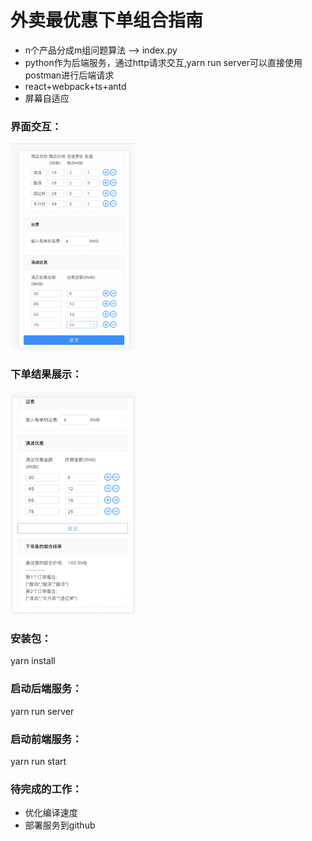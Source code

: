 # 外卖最优惠下单组合指南

- n个产品分成m组问题算法 --> index.py
- python作为后端服务，通过http请求交互,yarn run server可以直接使用postman进行后端请求
- react+webpack+ts+antd
- 屏幕自适应




### 界面交互：
<img src="./example.png" width="200px">

### 下单结果展示：
<img src="./example2.png" width="200px">

### 安装包：
yarn install
### 启动后端服务：
yarn run server 
### 启动前端服务：
yarn run start


### 待完成的工作：
- 优化编译速度
- 部署服务到github
